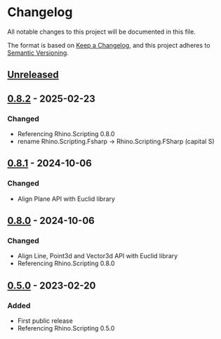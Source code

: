 # Changelog

All notable changes to this project will be documented in this file.

The format is based on [Keep a Changelog](https://keepachangelog.com/en/1.0.0/),
and this project adheres to [Semantic Versioning](https://semver.org/spec/v2.0.0.html).

## [Unreleased]

## [0.8.2] - 2025-02-23
### Changed
- Referencing Rhino.Scripting 0.8.0
- rename Rhino.Scripting.Fsharp -> Rhino.Scripting.FSharp (capital S)

## [0.8.1] - 2024-10-06
### Changed
- Align Plane API with Euclid library

## [0.8.0] - 2024-10-06
### Changed
- Align Line, Point3d and Vector3d API with Euclid library
- Referencing Rhino.Scripting 0.8.0

## [0.5.0] - 2023-02-20
### Added
- First public release
- Referencing Rhino.Scripting 0.5.0


[Unreleased]: https://github.com/goswinr/Rhino.Scripting/compare/0.8.2...HEAD
[0.8.2]: https://github.com/goswinr/Rhino.Scripting/compare/0.8.1...0.8.2
[0.8.1]: https://github.com/goswinr/Rhino.Scripting/compare/0.8.0...0.8.1
[0.8.0]: https://github.com/goswinr/Rhino.Scripting/compare/0.5.0...0.8.0
[0.5.0]: https://github.com/goswinr/Rhino.Scripting/releases/tag/0.5.0



<!--
use to get tag dates:
git log --tags --simplify-by-decoration --pretty="format:%ci %d"

-->